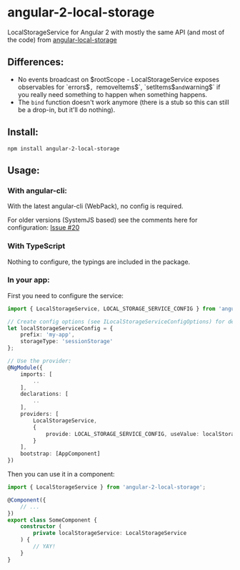 # angular-2-local-storage

LocalStorageService for Angular 2 with mostly the same API (and most of the code) from [angular-local-storage](https://github.com/grevory/angular-local-storage)

## Differences:

* No events broadcast on $rootScope - LocalStorageService exposes observables for `errors$`, `removeItems$`, `setItems$` and `warning$` if you really need something to happen when something happens.
* The `bind` function doesn't work anymore (there is a stub so this can still be a drop-in, but it'll do nothing).

## Install:

`npm install angular-2-local-storage`

## Usage:

### With angular-cli:

With the latest angular-cli (WebPack), no config is required.

For older versions (SystemJS based) see the comments here for configuration:
[Issue #20](https://github.com/phenomnomnominal/angular-2-local-storage/issues/20)

### With TypeScript

Nothing to configure, the typings are included in the package.

### In your app:

First you need to configure the service:

```typescript
import { LocalStorageService, LOCAL_STORAGE_SERVICE_CONFIG } from 'angular-2-local-storage';

// Create config options (see ILocalStorageServiceConfigOptions) for deets:
let localStorageServiceConfig = {
    prefix: 'my-app',
    storageType: 'sessionStorage'
};

// Use the provider:
@NgModule({
    imports: [
        ..
    ],
    declarations: [
        ..
    ],
    providers: [
        LocalStorageService,
        {
            provide: LOCAL_STORAGE_SERVICE_CONFIG, useValue: localStorageServiceConfig
        }
    ],
    bootstrap: [AppComponent]
})
```

Then you can use it in a component:

```typescript
import { LocalStorageService } from 'angular-2-local-storage';

@Component({
    // ...
})
export class SomeComponent {
    constructor (
        private localStorageService: LocalStorageService
    ) {
        // YAY!
    }
}

```
